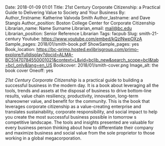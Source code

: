 Date: 2018-01-09 01:01
Title: 21st Century Corporate Citizenship: a Practical Guide to Delivering Value to Society and Your Business
By:
Author_firstname: Katherine Valvoda Smith 
Author_lastname: and Dave Stangis
Author_position: Boston College Center for Corporate Citizenship
Librarian_name: Name Surname
Librarian_email: mail@bc.edu
Librarian_position: Senior Reference Librarian
Tags: facpub
Slug: smith-21-century 
Youtube: https://www.youtube.com/embed/kQzlNwpOXzA
Sample_pages: 2018/01/smith-book.pdf
ShowSample_pages: yes
Book_location: https://bc-primo.hosted.exlibrisgroup.com/primo-explore/fulldisplay?docid=ALMA-BC51470784550001021&context=L&vid=bclib_new&search_scope=bcl&tab=bcl_only&lang=en_US
Bookcover: 2018/01/smith-cover.png
Image_alt: the book cover
Oneoff: yes

<em>21st Century Corporate Citizenship</em> is a practical guide to building a successful business in the modern day. It is a book about leveraging all the tools, trends and assets at the disposal of business to drive bottom-line results, value chain resiliency, productivity, innovation, long-term shareowner value, and benefit for the community. This is the book that leverages corporate citizenship as a value-creating enterprise and translates sustainability, corporate responsibility, and social impact to help you create the most successful business possible in tomorrow s competitive landscape.  The tools and insights presented are valuable for every business person thinking about how to differentiate their company and maximize business and social value from the sole proprietor to those working in a global megacorporation.  
